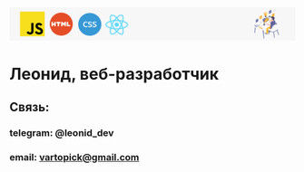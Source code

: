 ![header](header.png)
# Леонид, веб-разработчик

## Связь:

### telegram: @leonid_dev
### email: vartopick@gmail.com



